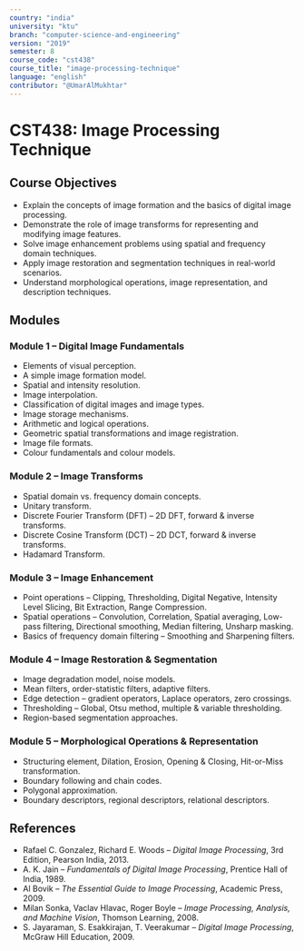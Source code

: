 ```yaml
---
country: "india"
university: "ktu"
branch: "computer-science-and-engineering"
version: "2019"
semester: 8
course_code: "cst438"
course_title: "image-processing-technique"
language: "english"
contributor: "@UmarAlMukhtar"
---
```


# CST438: Image Processing Technique  

## Course Objectives  
* Explain the concepts of image formation and the basics of digital image processing.  
* Demonstrate the role of image transforms for representing and modifying image features.  
* Solve image enhancement problems using spatial and frequency domain techniques.  
* Apply image restoration and segmentation techniques in real-world scenarios.  
* Understand morphological operations, image representation, and description techniques.  

## Modules  

### Module 1 – Digital Image Fundamentals  
* Elements of visual perception.  
* A simple image formation model.  
* Spatial and intensity resolution.  
* Image interpolation.  
* Classification of digital images and image types.  
* Image storage mechanisms.  
* Arithmetic and logical operations.  
* Geometric spatial transformations and image registration.  
* Image file formats.  
* Colour fundamentals and colour models.  

### Module 2 – Image Transforms  
* Spatial domain vs. frequency domain concepts.  
* Unitary transform.  
* Discrete Fourier Transform (DFT) – 2D DFT, forward & inverse transforms.  
* Discrete Cosine Transform (DCT) – 2D DCT, forward & inverse transforms.  
* Hadamard Transform.  

### Module 3 – Image Enhancement  
* Point operations – Clipping, Thresholding, Digital Negative, Intensity Level Slicing, Bit Extraction, Range Compression.  
* Spatial operations – Convolution, Correlation, Spatial averaging, Low-pass filtering, Directional smoothing, Median filtering, Unsharp masking.  
* Basics of frequency domain filtering – Smoothing and Sharpening filters.  

### Module 4 – Image Restoration & Segmentation  
* Image degradation model, noise models.  
* Mean filters, order-statistic filters, adaptive filters.  
* Edge detection – gradient operators, Laplace operators, zero crossings.  
* Thresholding – Global, Otsu method, multiple & variable thresholding.  
* Region-based segmentation approaches.  

### Module 5 – Morphological Operations & Representation  
* Structuring element, Dilation, Erosion, Opening & Closing, Hit-or-Miss transformation.  
* Boundary following and chain codes.  
* Polygonal approximation.  
* Boundary descriptors, regional descriptors, relational descriptors.  

## References  
* Rafael C. Gonzalez, Richard E. Woods – *Digital Image Processing*, 3rd Edition, Pearson India, 2013.  
* A. K. Jain – *Fundamentals of Digital Image Processing*, Prentice Hall of India, 1989.  
* Al Bovik – *The Essential Guide to Image Processing*, Academic Press, 2009.  
* Milan Sonka, Vaclav Hlavac, Roger Boyle – *Image Processing, Analysis, and Machine Vision*, Thomson Learning, 2008.  
* S. Jayaraman, S. Esakkirajan, T. Veerakumar – *Digital Image Processing*, McGraw Hill Education, 2009.  
